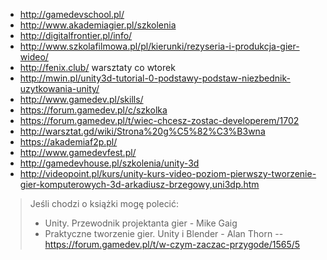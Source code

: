- http://gamedevschool.pl/
- http://www.akademiagier.pl/szkolenia
- http://digitalfrontier.pl/info/
- http://www.szkolafilmowa.pl/pl/kierunki/rezyseria-i-produkcja-gier-wideo/
- http://fenix.club/ warsztaty co wtorek
- http://mwin.pl/unity3d-tutorial-0-podstawy-podstaw-niezbednik-uzytkowania-unity/
- http://www.gamedev.pl/skills/
- https://forum.gamedev.pl/c/szkolka
- https://forum.gamedev.pl/t/wiec-chcesz-zostac-developerem/1702
- http://warsztat.gd/wiki/Strona%20g%C5%82%C3%B3wna
- https://akademiaf2p.pl/
- http://www.gamedevfest.pl/
- http://gamedevhouse.pl/szkolenia/unity-3d
- http://videopoint.pl/kurs/unity-kurs-video-poziom-pierwszy-tworzenie-gier-komputerowych-3d-arkadiusz-brzegowy,uni3dp.htm

>Jeśli chodzi o książki mogę polecić:
>- Unity. Przewodnik projektanta gier - Mike Gaig
>- Praktyczne tworzenie gier. Unity i Blender - Alan Thorn
>-- https://forum.gamedev.pl/t/w-czym-zaczac-przygode/1565/5
